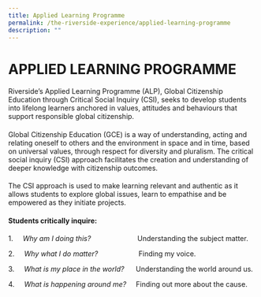 ```yaml
---
title: Applied Learning Programme
permalink: /the-riverside-experience/applied-learning-programme
description: ""
---
```


APPLIED LEARNING PROGRAMME
==========================

####   

####   

Riverside’s Applied Learning Programme (ALP), Global Citizenship Education through Critical Social Inquiry (CSI), seeks to develop students into lifelong learners anchored in values, attitudes and behaviours that support responsible global citizenship.

####   

####   
Global Citizenship Education (GCE) is a way of understanding, acting and relating oneself to others and the environment in space and in time, based on universal values, through respect for diversity and pluralism. The critical social inquiry (CSI) approach facilitates the creation and understanding of deeper knowledge with citizenship outcomes.

####   
The CSI approach is used to make learning relevant and authentic as it allows students to explore global issues, learn to empathise and be empowered as they initiate projects.

#### Students critically inquire:  

1.     _Why am I doing this?_                        Understanding the subject matter.  

2.     _Why what I do matter?_                     Finding my voice.  

3.     _What is my place in the world?_      Understanding the world around us.

4.     _What is happening around me?_     Finding out more about the cause.
